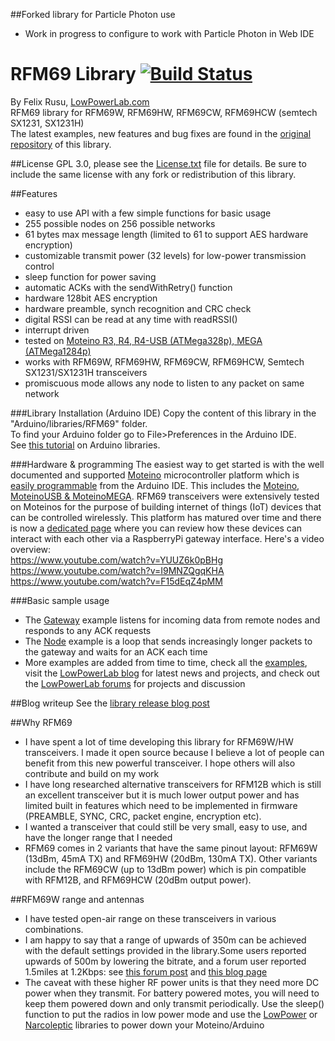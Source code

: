 ##Forked library for Particle Photon use
- Work in progress to configure to work with Particle Photon in Web IDE

# RFM69 Library  [![Build Status](https://travis-ci.org/LowPowerLab/RFM69.svg)](https://travis-ci.org/LowPowerLab/RFM69)

By Felix Rusu, [LowPowerLab.com](http://LowPowerLab.com)
<br/>
RFM69 library for RFM69W, RFM69HW, RFM69CW, RFM69HCW (semtech SX1231, SX1231H)
<br/>
The latest examples, new features and bug fixes are found in the [original repository](https://github.com/LowPowerLab/RFM69) of this library.

##License
GPL 3.0, please see the [License.txt](https://github.com/LowPowerLab/RFM69/blob/master/License.txt) file for details. Be sure to include the same license with any fork or redistribution of this library.

##Features
- easy to use API with a few simple functions for basic usage
- 255 possible nodes on 256 possible networks
- 61 bytes max message length (limited to 61 to support AES hardware encryption)
- customizable transmit power (32 levels) for low-power transmission control
- sleep function for power saving
- automatic ACKs with the sendWithRetry() function
- hardware 128bit AES encryption
- hardware preamble, synch recognition and CRC check
- digital RSSI can be read at any time with readRSSI()
- interrupt driven
- tested on [Moteino R3, R4, R4-USB (ATMega328p), MEGA (ATMega1284p)](https://lowpowerlab.com/shop/Moteino-R4)
- works with RFM69W, RFM69HW, RFM69CW, RFM69HCW, Semtech SX1231/SX1231H transceivers
- promiscuous mode allows any node to listen to any packet on same network

###Library Installation (Arduino IDE)
Copy the content of this library in the "Arduino/libraries/RFM69" folder.
<br />
To find your Arduino folder go to File>Preferences in the Arduino IDE.
<br/>
See [this tutorial](http://learn.adafruit.com/arduino-tips-tricks-and-techniques/arduino-libraries) on Arduino libraries.

###Hardware & programming
The easiest way to get started is with the well documented and supported [Moteino](http://moteino.com) microcontroller platform which is [easily programmable](https://lowpowerlab.com/programming) from the Arduino IDE. This includes the [Moteino, MoteinoUSB & MoteinoMEGA](https://lowpowerlab.com/shop/Moteino). RFM69 transceivers were extensively tested on Moteinos for the purpose of building internet of things (IoT) devices that can be controlled wirelessly. This platform has matured over time and there is now a [dedicated page](https://lowpowerlab.com/gateway) where you can review how these devices can interact with each other via a RaspberryPi gateway interface. Here's a video overview:<br/>
https://www.youtube.com/watch?v=YUUZ6k0pBHg
<br/>
https://www.youtube.com/watch?v=I9MNZQgqKHA
<br/>
https://www.youtube.com/watch?v=F15dEqZ4pMM

###Basic sample usage
- The [Gateway](https://github.com/LowPowerLab/RFM69/blob/master/Examples/Gateway/Gateway.ino) example listens for incoming data from remote nodes and responds to any ACK requests
- The [Node](https://github.com/LowPowerLab/RFM69/blob/master/Examples/Node/Node.ino) example is a loop that sends increasingly longer packets to the gateway and waits for an ACK each time
- More examples are added from time to time, check all the [examples](https://github.com/LowPowerLab/RFM69/tree/master/Examples), visit the [LowPowerLab blog](http://lowpowerlab.com) for latest news and projects, and check out the [LowPowerLab forums](https://lowpowerlab.com/forum) for projects and discussion

##Blog writeup
See the [library release blog post](http://lowpowerlab.com/blog/2013/06/20/rfm69-library/)

##Why RFM69
- I have spent a lot of time developing this library for RFM69W/HW transceivers. I made it open source because I believe a lot of people can benefit from this new powerful transceiver. I hope others will also contribute and build on my work
- I have long researched alternative transceivers for RFM12B which is still an excellent transceiver but it is much lower output power and has limited built in features which need to be implemented in firmware (PREAMBLE, SYNC, CRC, packet engine, encryption etc).
- I wanted a transceiver that could still be very small, easy to use, and have the longer range that I needed
- RFM69 comes in 2 variants that have the same pinout layout: RFM69W (13dBm, 45mA TX) and RFM69HW (20dBm, 130mA TX). Other variants include the RFM69CW (up to 13dBm power) which is pin compatible with RFM12B, and RFM69HCW (20dBm output power).

##RFM69W range and antennas
- I have tested open-air range on these transceivers in various combinations.
- I am happy to say that a range of upwards of 350m can be achieved with the default settings provided in the library.Some users reported upwards of 500m by lowering the bitrate, and a forum user reported 1.5miles at 1.2Kbps: see [this forum post](http://lowpowerlab.com/forum/index.php/topic,112.msg288.html) and [this blog page](http://lowpowerlab.com/moteino/#antennas)
- The caveat with these higher RF power units is that they need more DC power when they transmit. For battery powered motes, you will need to keep them powered down and only transmit periodically. Use the sleep() function to put the radios in low power mode and use the [LowPower](https://github.com/lowpowerlab/lowpower) or [Narcoleptic](https://code.google.com/p/narcoleptic/) libraries to power down your Moteino/Arduino
